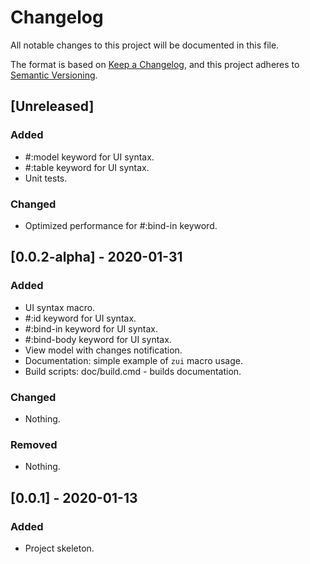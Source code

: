 # Changelog
All notable changes to this project will be documented in this file.

The format is based on [Keep a Changelog](https://keepachangelog.com/en/1.0.0/),
and this project adheres to [Semantic Versioning](https://semver.org/spec/v2.0.0.html).


## [Unreleased]

### Added

- #:model keyword for UI syntax.
- #:table keyword for UI syntax.
- Unit tests.

### Changed

- Optimized performance for #:bind-in keyword.

## [0.0.2-alpha] - 2020-01-31

### Added

- UI syntax macro.
- #:id keyword for UI syntax.
- #:bind-in keyword for UI syntax.
- #:bind-body keyword for UI syntax.
- View model with changes notification.
- Documentation: simple example of `zui` macro usage.
- Build scripts: doc/build.cmd - builds documentation.

### Changed

- Nothing.

### Removed

- Nothing.

## [0.0.1] - 2020-01-13

### Added
- Project skeleton.
